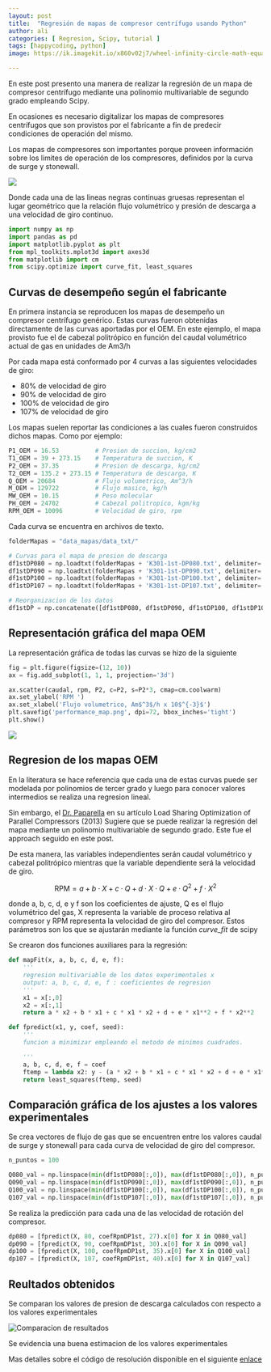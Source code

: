```yaml
---
layout: post
title:  "Regresión de mapas de compresor centrífugo usando Python"
author: ali
categories: [ Regresion, Scipy, tutorial ]
tags: [happycoding, python]
image: https://ik.imagekit.io/x860v02j7/wheel-infinity-circle-math-equation-brand-product-font-illustration-diagram-school-organ-calculation-mathematical-mathematic-1282905_40ppPGGDP.jpg?ik-sdk-version=javascript-1.4.3&updatedAt=1662117276909

---
```

En este post presento una manera de realizar la regresión de un mapa de compresor centrífugo mediante una polinomio multivariable de segundo grado empleando Scipy.

En ocasiones es necesario digitalizar los mapas de compresores centrífugos que son provistos por el fabricante a fin de predecir condiciones de operación del mismo.

Los mapas de compresores son importantes porque proveen información sobre los limites de operación de los compresores, definidos por la curva de surge y stonewall.

![](https://ik.imagekit.io/x860v02j7/compressor-map__rToj4hlQ.png?ik-sdk-version=javascript-1.4.3&updatedAt=1662116322402)

Donde cada una de las lineas negras continuas gruesas representan el lugar geométrico que la relación flujo volumétrico y presión de descarga a una velocidad de giro continuo.

```python
import numpy as np
import pandas as pd
import matplotlib.pyplot as plt
from mpl_toolkits.mplot3d import axes3d
from matplotlib import cm
from scipy.optimize import curve_fit, least_squares
```

## Curvas de desempeño según el fabricante

En primera instancia se reproducen los mapas de desempeño un compresor centrífugo genérico. Estas curvas fueron obtenidas directamente de las curvas aportadas por el OEM. En este ejemplo, el mapa provisto fue el de cabezal politrópico en función del caudal volumétrico actual de gas en unidades de Am3/h

Por cada mapa está conformado por 4 curvas a las siguientes velocidades de giro:

- 80% de velocidad de giro
- 90% de velocidad de giro
- 100% de velocidad de giro
- 107% de velocidad de giro

Los mapas suelen reportar las condiciones a las cuales fueron construidos dichos mapas. Como por ejemplo:

```python
P1_OEM = 16.53          # Presion de succion, kg/cm2
T1_OEM = 39 + 273.15    # Temperatura de succion, K
P2_OEM = 37.35          # Presion de descarga, kg/cm2
T2_OEM = 135.2 + 273.15 # Temperatura de descarga, K
Q_OEM = 20684           # Flujo volumetrico, Am^3/h
M_OEM = 129722          # Flujo masico, kg/h
MW_OEM = 10.15          # Peso molecular
PH_OEM = 24702          # Cabezal politropico, kgm/kg
RPM_OEM = 10096         # Velocidad de giro, rpm
```

Cada curva se encuentra en archivos de texto.

```python
folderMapas = "data_mapas/data_txt/"

# Curvas para el mapa de presion de descarga
df1stDP080 = np.loadtxt(folderMapas + 'K301-1st-DP080.txt', delimiter='\t', skiprows=1)
df1stDP090 = np.loadtxt(folderMapas + 'K301-1st-DP090.txt', delimiter='\t', skiprows=1)
df1stDP100 = np.loadtxt(folderMapas + 'K301-1st-DP100.txt', delimiter='\t', skiprows=1)
df1stDP107 = np.loadtxt(folderMapas + 'K301-1st-DP107.txt', delimiter='\t', skiprows=1)

# Reorganizacion de los datos
df1stDP = np.concatenate([df1stDP080, df1stDP090, df1stDP100, df1stDP107], axis=0)
```

## Representación gráfica del mapa OEM

La representación gráfica de todas las curvas se hizo de la siguiente 

```python
fig = plt.figure(figsize=(12, 10))
ax = fig.add_subplot(1, 1, 1, projection='3d')

ax.scatter(caudal, rpm, P2, c=P2, s=P2*3, cmap=cm.coolwarm)
ax.set_ylabel('RPM ')
ax.set_xlabel('Flujo volumetrico, Am$^3$/h x 10$^{-3}$')
plt.savefig('performance_map.png', dpi=72, bbox_inches='tight')
plt.show()
```

![](https://ik.imagekit.io/x860v02j7/performance_map_9P13F3GEa.png?ik-sdk-version=javascript-1.4.3&updatedAt=1662129948476)

## Regresion de los mapas OEM

En la literatura se hace referencia que cada una de estas curvas puede ser modelada por polinomios de tercer grado y luego para conocer valores intermedios se realiza una regresion lineal.

Sin embargo, el [Dr. Paparella](https://www.linkedin.com/in/francesco-paparella-2a06a3140) en su artículo Load Sharing Optimization of Parallel Compressors (2013) Sugiere que se puede realizar la regresión del mapa mediante un polinomio multivariable de segundo grado. Este fue el approach seguido en este post.

De esta manera, las variables independientes serán caudal volumétrico y cabezal politrópico mientras que la variable dependiente será la velocidad de giro.

$$ \text{RPM} = a + b \cdot X + c \cdot Q + d \cdot X \cdot Q + e \cdot Q^2 + f \cdot X^2 $$

donde a, b, c, d, e y f son los coeficientes de ajuste, Q es el flujo volumétrico del gas, X representa la variable de proceso relativa al compresor y RPM representa la velocidad de giro del compresor. Estos parámetros son los que se ajustarán mediante la función _curve_fit_ de scipy

Se crearon dos funciones auxiliares para la regresión:

```python
def mapFit(x, a, b, c, d, e, f):
    '''
    regresion multivariable de los datos experimentales x
    output: a, b, c, d, e, f : coeficientes de regresion
    '''
    x1 = x[:,0]
    x2 = x[:,1]
    return a * x2 + b * x1 + c * x1 * x2 + d + e * x1**2 + f * x2**2

def fpredict(x1, y, coef, seed):
    '''
    funcion a minimizar empleando el metodo de minimos cuadrados.

    '''
    a, b, c, d, e, f = coef
    ftemp = lambda x2: y - (a * x2 + b * x1 + c * x1 * x2 + d + e * x1**2 + f * x2**2)
    return least_squares(ftemp, seed)
```

## Comparación gráfica de los ajustes a los valores experimentales

Se crea vectores de flujo de gas que se encuentren entre los valores caudal de surge y stonewall para cada curva de velocidad de giro del compresor.

```python
n_puntos = 100

Q080_val = np.linspace(min(df1stDP080[:,0]), max(df1stDP080[:,0]), n_puntos)
Q090_val = np.linspace(min(df1stDP090[:,0]), max(df1stDP090[:,0]), n_puntos)
Q100_val = np.linspace(min(df1stDP100[:,0]), max(df1stDP100[:,0]), n_puntos)
Q107_val = np.linspace(min(df1stDP107[:,0]), max(df1stDP107[:,0]), n_puntos)
```

Se realiza la predicción para cada una de las velocidad de rotación del compresor.

```python
dp080 = [fpredict(X, 80, coefRpmDP1st, 27).x[0] for X in Q080_val]
dp090 = [fpredict(X, 90, coefRpmDP1st, 30).x[0] for X in Q090_val]
dp100 = [fpredict(X, 100, coefRpmDP1st, 35).x[0] for X in Q100_val]
dp107 = [fpredict(X, 107, coefRpmDP1st, 40).x[0] for X in Q107_val]
```

## Reultados obtenidos

Se comparan los valores de presion de descarga calculados con respecto a los valores experimentales

![Comparacion de resultados](https://ik.imagekit.io/x860v02j7/resultado-regresion-map_uB1w9IBQE.png?ik-sdk-version=javascript-1.4.3&updatedAt=1662144128142)

Se evidencia una buena estimacion de los valores experimentales

Mas detalles sobre el código de resolución disponible en el siguiente [enlace](https://github.com/aliglara/posts/blob/main/codes/performance-map.ipynb)